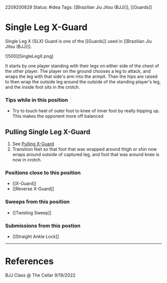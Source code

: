 2209200829
Status: #idea
Tags: [[Brazilian Jiu Jitsu (BJJ)]], [[Guards]]

# Single Leg X-Guard

Single Leg X (SLX) Guard is one of the [[Guards]] used in [[Brazilian Jiu Jitsu (BJJ)]]. 

![500][SingleLegX.png]

It starts by one player standing with their legs on either side of the chest of the other player. The player on the ground chooses a leg to attack, and wraps the leg with that side's arm into the armpit. Then the hips are raised to then wrap the outside leg around the outside of the standing player's leg, and the inside foot sits in the crotch.

### Tips while in this position
* Try to touch heel of outer foot to knee of inner foot by really hipping up. This makes the opponent more off balanced

## Pulling Single Leg X-Guard
1. See [Pulling X-Guard](X-Guard)
2. Transition feet so that foot that was wrapped around thigh or shin now wraps around outside of captured leg, and foot that was around knee is now in crotch.

### Positions close to this position
* [[X-Guard]]
* [[Reverse X-Guard]]

### Sweeps from this position
* [[Twisting Sweep]]

### Submissions from this postion
* [[Straight Ankle Lock]]

---
# References
BJJ Class @ The Cellar 9/19/2022